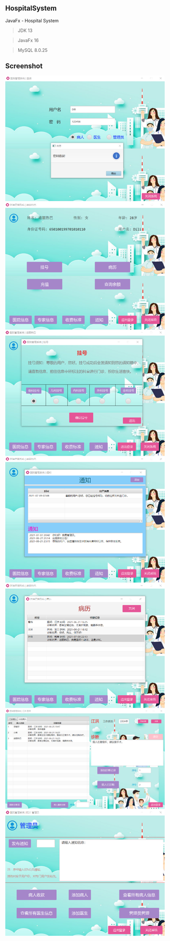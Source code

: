 ## HospitalSystem
JavaFx - Hospital System 
> JDK 13

> JavaFx 16 

> MySQL 8.0.25 

## Screenshot 

![截图1](/image/1.png)
![截图1](/image/2.png)
![截图1](/image/3.png)
![截图1](/image/4.png)
![截图1](/image/5.png)
![截图1](/image/6.png)
![截图1](/image/7.png)
